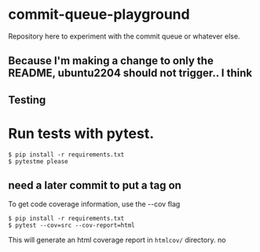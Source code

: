 # commit-queue-playground

Repository here to experiment with the commit queue or whatever else.

## Because I'm making a change to only the README, ubuntu2204 should not trigger.. I think
## Testing

# Run tests with pytest.

```
$ pip install -r requirements.txt
$ pytestme please
```

## need a later commit to put a tag on

To get code coverage information, use the --cov flag

```
$ pip install -r requirements.txt
$ pytest --cov=src --cov-report=html
```

This will generate an html coverage report in `htmlcov/` directory.
no
